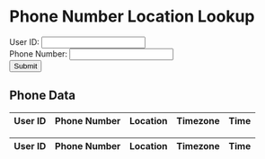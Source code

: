 <html lang="en">
  <head>
    <meta charset="UTF-8">
    <meta name="viewport" content="width=device-width, initial-scale=1.0">
    <title>Phone Number Location Lookup</title>
  </head>
  <body>
    <h1>Phone Number Location Lookup</h1>
    <form id="phone-form">
      <label for="user_id">User ID:</label>
      <input type="text" id="user_id" name="user_id" required><br>
      <label for="phone_number">Phone Number:</label>
      <input type="text" id="phone_number" name="phone_number" required><br>
      <button type="submit" id="submit-btn">Submit</button>
    </form>
    <div id="result"></div>
    <h2>Phone Data</h2>
    <table id="phone-table">
      <thead>
        <tr>
          <th>User ID</th>
          <th>Phone Number</th>
          <th>Location</th>
          <th>Timezone</th>
          <th>Time</th>
        </tr>
      </thead>
      <tbody>
      </tbody>
    </table>
    <script>
      const form = document.getElementById('phone-form');
      const result = document.getElementById('result');
      const submitBtn = document.getElementById('submit-btn');
      const phoneTable = document.getElementById('phone-table');
      // Helper function to clear the table body
      function clearTable() {
        const tableBody = phoneTable.querySelector('tbody');
        tableBody.innerHTML = '';
      }
      // Helper function to add a row to the table
      function addRowToTable(rowData) {
        const tableBody = phoneTable.querySelector('tbody');
        const tableRow = document.createElement('tr');
        for (const cellData of rowData) {
          const cell = document.createElement('td');
          cell.textContent = cellData;
          tableRow.appendChild(cell);
        }
        tableBody.appendChild(tableRow);
      }
      form.addEventListener('submit', async (event) => {
        event.preventDefault();
        const formData = new FormData(event.target);
        try {
          const response = await fetch('https://jasj-inventory.duckdns.org/submit', {
            method: 'POST',
            body: formData
          });
          if (!response.ok) {
            throw new Error('Network response was not ok');
          }
          const data = await response.text();
          result.innerText = data;
          clearTable();
          // Fetch the updated data from the API and repopulate the table
          fetch('https://jasj-inventory.duckdns.org/api/phone')
            .then(response => response.json())
            .then(data => {
              for (const row of data) {
                addRowToTable(row);
              }
            });
        } catch (error) {
          console.error('Error:', error);
          result.innerText = `An error occurred: ${error.message}`;
        }
      });
      // Fetch the initial data from the API and populate the table
      fetch('https://jasj-inventory.duckdns.org/api/phone')
        .then(response => response.json())
        .then(data => {
          for (const row of data) {
            addRowToTable(row);
          }
        });
    </script>
  </body>



<head>
    <meta charset="utf-8">
    <title>Phone Data</title>
</head>
<body>
    <table id="phone-table">
        <thead>
            <tr>
                <th>User ID</th>
                <th>Phone Number</th>
                <th>Location</th>
                <th>Timezone</th>
                <th>Time</th>
            </tr>
        </thead>
        <tbody>
        </tbody>
    </table>
    <script>
        // Fetch the data from the API
        fetch('https://jasj-inventory.duckdns.org/api/phone')
            .then(response => response.json())
            .then(data => {
                // Get the table body
                const tableBody = document.querySelector('#phone-table tbody');
                // Add each row of data to the table
                data.forEach(row => {
                    // Create a new table row
                    const tableRow = document.createElement('tr');
                    // Add the data to the row
                    const userIdCell = document.createElement('td');
                    userIdCell.textContent = row[0];
                    tableRow.appendChild(userIdCell);
                    const phoneNumberCell = document.createElement('td');
                    phoneNumberCell.textContent = row[1];
                    tableRow.appendChild(phoneNumberCell);
                    const locationCell = document.createElement('td');
                    locationCell.textContent = row[2];
                    tableRow.appendChild(locationCell);
                    const timezoneCell = document.createElement('td');
                    timezoneCell.textContent = row[3];
                    tableRow.appendChild(timezoneCell);
                    const timeCell = document.createElement('td');
                    timeCell.textContent = row[4];
                    tableRow.appendChild(timeCell);
                    // Add the row to the table body
                    tableBody.appendChild(tableRow);
                });
            });
    </script>
</body>
</html>